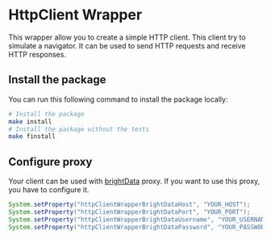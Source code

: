 # HttpClient Wrapper

This wrapper allow you to create a simple HTTP client.
This client try to simulate a navigator. It can be used to send HTTP requests and receive HTTP responses.

## Install the package

You can run this following command to install the package locally:
```bash
# Install the package
make install
# Install the package without the tests
make finstall
```

## Configure proxy

Your client can be used with [brightData](brightdata.com) proxy.
If you want to use this proxy, you have to configure it.

```java
System.setProperty("httpClientWrapperBrightDataHost", "YOUR_HOST");
System.setProperty("httpClientWrapperBrightDataPort", "YOUR_PORT");
System.setProperty("httpClientWrapperBrightDataUsername", "YOUR_USERNAME");
System.setProperty("httpClientWrapperBrightDataPassword", "YOUR_PASSWORD");
```